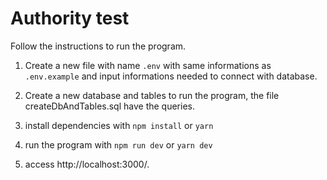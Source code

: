 # Authority test #

Follow the instructions to run the program.

1. Create a new file with name ```.env``` with same informations as ```.env.example``` and input informations needed to connect with database.

2. Create a new database and tables to run the program, the file createDbAndTables.sql have the queries.

3. install dependencies with ```npm install``` or  ```yarn```

4. run the program with ```npm run dev``` or ```yarn dev```

5. access http://localhost:3000/.